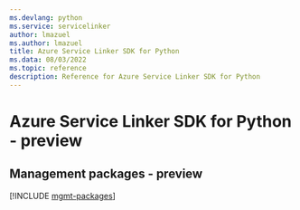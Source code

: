 ```yaml
---
ms.devlang: python
ms.service: servicelinker
author: lmazuel
ms.author: lmazuel
title: Azure Service Linker SDK for Python
ms.data: 08/03/2022
ms.topic: reference
description: Reference for Azure Service Linker SDK for Python
---
```

# Azure Service Linker SDK for Python - preview

## Management packages - preview
[!INCLUDE [mgmt-packages](service-linker-mgmt-index.md)]
